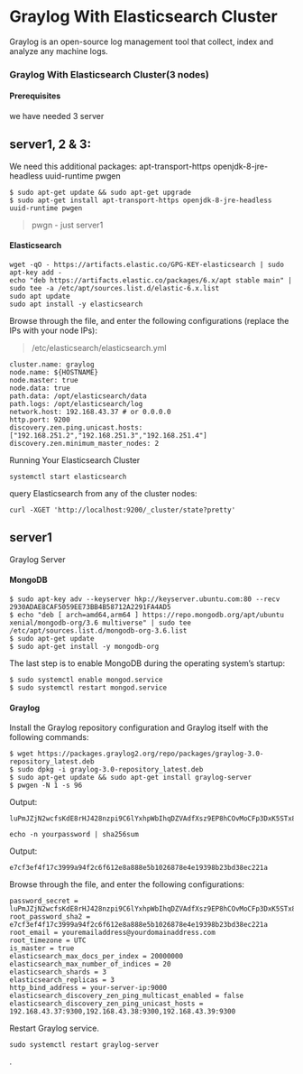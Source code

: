 # Graylog With Elasticsearch Cluster
Graylog is an open-source log management tool that collect, index and analyze any machine logs.
### Graylog With Elasticsearch Cluster(3 nodes)
#### Prerequisites
we have needed 3 server
## server1, 2 & 3:
We need this additional packages:
apt-transport-https openjdk-8-jre-headless uuid-runtime pwgen
```
$ sudo apt-get update && sudo apt-get upgrade
$ sudo apt-get install apt-transport-https openjdk-8-jre-headless uuid-runtime pwgen
```
> pwgn - just server1 
#### Elasticsearch
```
wget -qO - https://artifacts.elastic.co/GPG-KEY-elasticsearch | sudo apt-key add -
echo "deb https://artifacts.elastic.co/packages/6.x/apt stable main" | sudo tee -a /etc/apt/sources.list.d/elastic-6.x.list
sudo apt update
sudo apt install -y elasticsearch
```
Browse through the file, and enter the following configurations (replace the IPs with your node IPs):
> /etc/elasticsearch/elasticsearch.yml
```
cluster.name: graylog
node.name: ${HOSTNAME}
node.master: true
node.data: true
path.data: /opt/elasticsearch/data
path.logs: /opt/elasticsearch/log
network.host: 192.168.43.37 # or 0.0.0.0
http.port: 9200
discovery.zen.ping.unicast.hosts: ["192.168.251.2","192.168.251.3","192.168.251.4"]
discovery.zen.minimum_master_nodes: 2
```
Running Your Elasticsearch Cluster
```
systemctl start elasticsearch
```
query Elasticsearch from any of the cluster nodes:
```
curl -XGET 'http://localhost:9200/_cluster/state?pretty'
```
## server1
Graylog Server
#### MongoDB
```
$ sudo apt-key adv --keyserver hkp://keyserver.ubuntu.com:80 --recv 2930ADAE8CAF5059EE73BB4B58712A2291FA4AD5
$ echo "deb [ arch=amd64,arm64 ] https://repo.mongodb.org/apt/ubuntu xenial/mongodb-org/3.6 multiverse" | sudo tee /etc/apt/sources.list.d/mongodb-org-3.6.list
$ sudo apt-get update
$ sudo apt-get install -y mongodb-org
```
The last step is to enable MongoDB during the operating system’s startup:
```
$ sudo systemctl enable mongod.service
$ sudo systemctl restart mongod.service
```
#### Graylog
Install the Graylog repository configuration and Graylog itself with the following commands:
```
$ wget https://packages.graylog2.org/repo/packages/graylog-3.0-repository_latest.deb
$ sudo dpkg -i graylog-3.0-repository_latest.deb
$ sudo apt-get update && sudo apt-get install graylog-server
$ pwgen -N 1 -s 96
```
Output:
```
luPmJZjN2wcfsKdE8rHJ428nzpi9C6lYxhpWbIhqDZVAdfXsz9EP8hCOvMoCFp3DxK5STx8a6kMps3P0ePdmW83VWjB0CIS4
```
```
echo -n yourpassword | sha256sum
```
Output:
```
e7cf3ef4f17c3999a94f2c6f612e8a888e5b1026878e4e19398b23bd38ec221a
```
Browse through the file, and enter the following configurations:
```
password_secret = luPmJZjN2wcfsKdE8rHJ428nzpi9C6lYxhpWbIhqDZVAdfXsz9EP8hCOvMoCFp3DxK5STx8a6kMps3P0ePdmW83VWjB0CIS4
root_password_sha2 = e7cf3ef4f17c3999a94f2c6f612e8a888e5b1026878e4e19398b23bd38ec221a
root_email = youremailaddress@yourdomainaddress.com
root_timezone = UTC
is_master = true
elasticsearch_max_docs_per_index = 20000000
elasticsearch_max_number_of_indices = 20
elasticsearch_shards = 3
elasticsearch_replicas = 3
http_bind_address = your-server-ip:9000
elasticsearch_discovery_zen_ping_multicast_enabled = false
elasticsearch_discovery_zen_ping_unicast_hosts = 192.168.43.37:9300,192.168.43.38:9300,192.168.43.39:9300
```
Restart Graylog service.
```
sudo systemctl restart graylog-server
```
.
